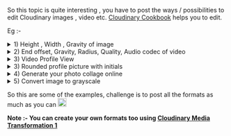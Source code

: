 <div class="cooked"><p>So this topic is quite interesting , you have to post the ways / possibilities  to edit Cloudinary images , video etc. <a href="https://cloudinary.com/console/transformations" rel="noopener nofollow ugc">Cloudinary Cookbook</a> helps you to edit.</p>
<p>Eg :-</p>
<details>
<summary>
1) Height , Width , Gravity of image</summary>
<p><img src="https://community.niotron.com/uploads/default/original/2X/6/68bb56edc128fa77c2b65d7e2d3fd62493a03b32.png" alt="image" data-base62-sha1="eWv1RGk7lXbYr7dDrRHWpQm2zYe" style="aspect-ratio: 150 / 300;" loading="lazy" width="150" height="300"></p>
<pre class="codeblock-buttons"><div class="codeblock-button-wrapper" style="right: 0px;"><button class="btn nohighlight copy-cmd"><svg class="fa d-icon d-icon-copy svg-icon svg-string" xmlns="http://www.w3.org/2000/svg"><use href="#copy"></use></svg></button></div><code class="lang-auto">https://res.cloudinary.com/demo/image/upload/w_500,h_150,c_fill,g_south/boulder.jpg
</code></pre>
<p>Here <strong><code>w_150</code></strong> allows to to set width of image. eg <code>w_300</code></p>
<p>sameway <strong>h_300</strong> allows to set height of image. ex <code>h_150</code></p>
<p>sameway <strong>g_south</strong> allows to set gravity of image. ex <code>g_north</code></p>
<p>sameway <strong>c_fill</strong> allows to set canter filled image.</p>
</details>
<details>
<summary>
2) End offset, Gravity, Radius, Quality, Audio codec of video</summary>
<p></p>
<div class="video-container">
    <video preload="metadata" controls="" width="100%" height="100%">
      <source src="/uploads/default/original/2X/3/3daaba71d419fa1211da4c376b7fd2b10baf4c48.mp4">
      <a href="https://community.niotron.com/uploads/default/original/2X/3/3daaba71d419fa1211da4c376b7fd2b10baf4c48.mp4">/uploads/default/original/2X/3/3daaba71d419fa1211da4c376b7fd2b10baf4c48.mp4</a>
    </video>
  </div>
<p></p>
<pre class="codeblock-buttons"><div class="codeblock-button-wrapper" style="right: 0px;"><button class="btn nohighlight copy-cmd"><svg class="fa d-icon d-icon-copy svg-icon svg-string" xmlns="http://www.w3.org/2000/svg"><use href="#copy"></use></svg></button></div><code class="lang-auto">https://res.cloudinary.com/yakir/video/upload/g_auto/eo_7/w_250,h_250,c_fill,r_max/q_auto:eco/ac_none/video/user_video.mp4
</code></pre>
<p><code>end_offset</code> (<code>eo</code> in URLs) - To specify the end of the video.</p>
<p><code>gravity</code> (<code>g_auto</code> in URLs) - To keep the main subject (the face) in view at all times, even as it moves across the frame in the original video.</p>
<p><code>radius</code> (<code>r</code> in URLs) - To make the video look like a headshot profile image.</p>
<p><code>quality</code> (<code>q_auto</code> in URLs) - In order to perform automatic quality encoding.</p>
<p><code>audio_codec</code> (<code>ac</code> in URLs) - To control the audio codec or remove the audio channel.</p>
</details>
<details>
<summary>
3) Video Profile View</summary>
<p></p>
<div class="video-container">
    <video preload="metadata" controls="" width="100%" height="100%">
      <source src="/uploads/default/original/2X/8/8eeae6c47bea393af58b256dc00ad75b76aa294b.mp4">
      <a href="https://community.niotron.com/uploads/default/original/2X/8/8eeae6c47bea393af58b256dc00ad75b76aa294b.mp4">/uploads/default/original/2X/8/8eeae6c47bea393af58b256dc00ad75b76aa294b.mp4</a>
    </video>
  </div>
<p></p>
<pre class="codeblock-buttons"><div class="codeblock-button-wrapper" style="right: 0px;"><button class="btn nohighlight copy-cmd"><svg class="fa d-icon d-icon-copy svg-icon svg-string" xmlns="http://www.w3.org/2000/svg"><use href="#copy"></use></svg></button></div><code class="lang-auto">https://res.cloudinary.com/demo/video/upload/g_auto/eo_7/w_250,h_250,c_fill,r_max/q_auto:eco/v1603292662/user_video.mp4
</code></pre>
<p><code>end_offset</code> (<code>eo</code> in URLs) - To specify the end of the video.</p>
<p><code>gravity</code> (<code>g_auto</code> in URLs) - To keep the main subject (the face) in view at all times, even as it moves across the frame in the original video.</p>
<p><code>radius</code> (<code>r</code> in URLs) - To make the video look like a headshot profile image.</p>
<p><code>quality</code> (<code>q_auto</code> in URLs) - In order to perform automatic quality encoding.</p>
<p><code>audio_codec</code> (<code>ac</code> in URLs) - To control the audio codec or remove the audio channel.</p>
</details>
<details>
<summary>
3) Rounded profile picture with initials</summary>
<p><img src="https://community.niotron.com/uploads/default/original/2X/d/d7b5ad4abca59e9d212c8c9ad8920138ef360afa.png" alt="image" data-base62-sha1="uMfTCFoDUMD8BcDd8iZORfWT4zE" style="aspect-ratio: 100 / 100;" loading="lazy" width="100" height="100"></p>
<pre class="codeblock-buttons"><div class="codeblock-button-wrapper" style="right: 0px;"><button class="btn nohighlight copy-cmd"><svg class="fa d-icon d-icon-copy svg-icon svg-string" xmlns="http://www.w3.org/2000/svg"><use href="#copy"></use></svg></button></div><code class="lang-auto">https://res.cloudinary.com/demo/image/facebook/w_100,h_100,c_thumb,g_face,e_blur:200,r_max/Beckham.jpg
</code></pre>
</details>
<details>
<summary>
4) Generate your photo collage online</summary>
<details>
<summary>
Type 1</summary>
<p><img src="https://community.niotron.com/uploads/default/original/2X/2/267593de997bff861d9b87b756a8606b191fe97b.jpeg" alt="image" data-base62-sha1="5ue3gNgJtSw5v4xKqfAjCT4OBp9" style="aspect-ratio: 408 / 312;" loading="lazy" width="408" height="312"></p>
<pre class="codeblock-buttons"><div class="codeblock-button-wrapper" style="right: 0px;"><button class="btn nohighlight copy-cmd"><svg class="fa d-icon d-icon-copy svg-icon svg-string" xmlns="http://www.w3.org/2000/svg"><use href="#copy"></use></svg></button></div><code class="lang-auto">https://res.cloudinary.com/demo/image/upload/w_220,h_140,c_fill/l_brown_sheep,w_220,h_140,c_fill,x_220/l_horses,w_220,h_140,c_fill,y_140,x_-110/l_white_chicken,w_220,h_140,c_fill,y_70,x_110/l_butterfly.png,h_200,x_-10,a_10/w_400,h_260,c_crop,r_20/l_text:Parisienne_35_bold:Memories%20from%20our%20trip,co_rgb:990C47,y_155/e_shadow/yellow_tulip.jpg
</code></pre>
</details>
<details>
<summary>
Type 2</summary>
<p><img src="https://community.niotron.com/uploads/default/original/2X/d/dd6ce66f1cebb5f347da7e2c105a4f07f86843be.jpeg" alt="image" data-base62-sha1="vAOPYUSndXrk3wkxKGJPmaPShSC" style="aspect-ratio: 208 / 208;" loading="lazy" width="208" height="208"></p>
<pre class="codeblock-buttons"><div class="codeblock-button-wrapper" style="right: 0px;"><button class="btn nohighlight copy-cmd"><svg class="fa d-icon d-icon-copy svg-icon svg-string" xmlns="http://www.w3.org/2000/svg"><use href="#copy"></use></svg></button></div><code class="lang-auto">https://res.cloudinary.com/demo/image/upload/w_100,h_100,c_fill/l_sample,w_100,h_100,c_fill,x_100/l_kitten,w_100,h_100,c_fill,y_100,x_-50/l_autumn_leaves,w_100,h_100,c_fill,y_50,x_50/r_max/e_shadow/fat_cat.jpg
</code></pre>
</details>
</details>
<details>
<summary>
5) Convert image to grayscale</summary>
<p><img src="https://community.niotron.com/uploads/default/original/2X/f/f6aa71b27b7f0e6ff92a064727e10f9dddf3e06b.jpeg" alt="image" data-base62-sha1="zc6DdGTo8TacDM0qvWFuyDp90Hp" style="aspect-ratio: 200 / 286;" loading="lazy" width="200" height="286"></p>
<pre class="codeblock-buttons"><div class="codeblock-button-wrapper" style="right: 0px;"><button class="btn nohighlight copy-cmd"><svg class="fa d-icon d-icon-copy svg-icon svg-string" xmlns="http://www.w3.org/2000/svg"><use href="#copy"></use></svg></button></div><code class="lang-auto">https://res.cloudinary.com/demo/image/upload/e_gradient_fade,x_0.9/u_happy_dog,e_grayscale/happy_dog.jpg
</code></pre>
</details>
<p>So this are some of the examples, challenge is to post all the formats as much as you can <img src="https://community.niotron.com/images/emoji/twitter/grinning.png?v=12" title=":grinning:" class="emoji" alt=":grinning:" loading="lazy" style="aspect-ratio: 20 / 20;" width="20" height="20"></p>
<p><strong>Note :- You can create your own formats too using <a href="https://cloudinary.com/console/c-f9b0d85ccd460781893ac0846773e0/transformation_editor?createNewTransformation=true" rel="noopener nofollow ugc">Cloudinary Media Transformation <span class="badge badge-notification clicks" title="1 click">1</span></a></strong></p></div>
